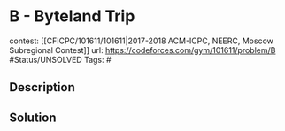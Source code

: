 # B - Byteland Trip

contest: [[CFICPC/101611/101611|2017-2018 ACM-ICPC, NEERC, Moscow Subregional Contest]]
url: https://codeforces.com/gym/101611/problem/B
#Status/UNSOLVED
Tags: #

## Description

## Solution

